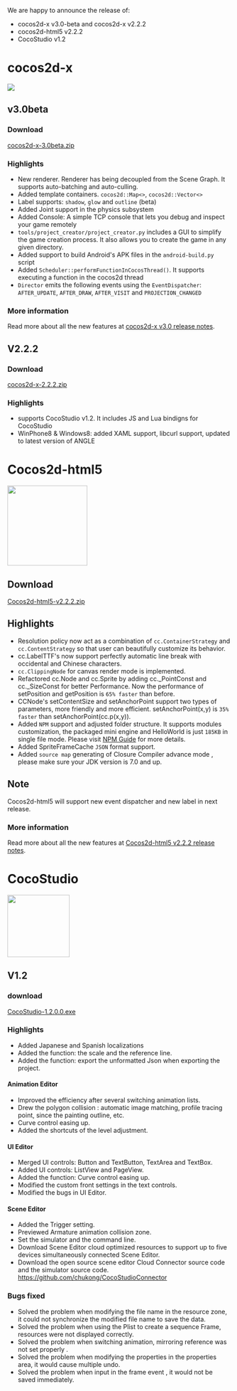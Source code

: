 We are happy to announce the release of:

* cocos2d-x v3.0-beta and cocos2d-x v2.2.2
* cocos2d-html5 v2.2.2
* CocoStudio v1.2


# cocos2d-x #

<img src="https://lh3.googleusercontent.com/-glwwzmFyUmk/UQgPnlx40uI/AAAAAAAArzg/WPRW10kkecM/s800/cocos2d-x-logo.png">

## v3.0beta ##

### Download ###

[cocos2d-x-3.0beta.zip](http://cdn.cocos2d-x.org/cocos2d-x-3.0beta.zip)

### Highlights ###

* New renderer. Renderer has being decoupled from the Scene Graph. It supports auto-batching and auto-culling.
* Added template containers. `cocos2d::Map<>`, `cocos2d::Vector<>`
* Label supports: `shadow`, `glow` and `outline` (beta)
* Added Joint support in the physics subsystem
* Added Console: A simple TCP console that lets you debug and inspect your game remotely
* `tools/project_creator/project_creator.py` includes a GUI to simplify the game creation process. It also allows you to create the game in any given directory.
* Added support to build Android's APK files in the `android-build.py` script
* Added `Scheduler::performFunctionInCocosThread()`. It supports executing a function in the cocos2d thread
* `Director` emits the following events using the `EventDispatcher`: `AFTER_UPDATE`, `AFTER_DRAW`, `AFTER_VISIT` and `PROJECTION_CHANGED`

### More information ###

Read more about all the new features at [cocos2d-x v3.0 release notes](http://www.cocos2d-x.org/projects/cocos2d-x/wiki/Release_Node_v300).


## V2.2.2 ##

### Download ###

[cocos2d-x-2.2.2.zip](http://cdn.cocos2d-x.org/cocos2d-x-2.2.2.zip)

### Highlights ###

* supports CocoStudio v1.2. It includes JS and Lua bindigns for CocoStudio
* WinPhone8 & Windows8: added XAML support, libcurl support, updated to latest version of ANGLE

# Cocos2d-html5 #

<img src="http://www.cocos2d-x.org/attachments/download/1508" height=180>

## Download

[Cocos2d-html5-v2.2.2.zip](http://cdn.cocos2d-x.org/Cocos2d-html5-v2.2.2.zip)

## Highlights


* Resolution policy now act as a combination of `cc.ContainerStrategy` and `cc.ContentStrategy` so that user can beautifully customize its behavior.
* cc.LabelTTF's now support perfectly automatic line break with occidental and Chinese characters.
* `cc.ClippingNode` for canvas render mode is implemented.
* Refactored cc.Node and cc.Sprite by adding cc._PointConst and cc._SizeConst for better Performance. Now the performance of setPosition and getPosition is `65% faster` than before.
* CCNode's setContentSize and setAnchorPoint support two types of parameters, more friendly and more efficient. setAnchorPoint(x,y) is `35% faster` than setAnchorPoint(cc.p(x,y)).
* Added `NPM` support and adjusted folder structure. It supports modules customization, the packaged mini engine and HelloWorld is just `185KB` in single file mode. Please visit [NPM Guide](http://www.cocos2d-x.org/wiki/Cocos-utils_for_NPM) for more details.
* Added SpriteFrameCache `JSON` format support.
* Added `source map` generating of Closure Compiler advance mode , please make sure your JDK version is 7.0 and up.


## Note
Cocos2d-html5 will support new event dispatcher and new label in next release.  


### More information ###

Read more about all the new features at [Cocos2d-html5 v2.2.2 release notes](http://www.cocos2d-x.org/projects/cocos2d-x/wiki/Release_Notes_for_Cocos2d-html5_v222).

# CocoStudio #

<img src="http://upyun.cocimg.com/CocoStudio/Img/CocoStudio-Name-Logo.png" width=140>

## V1.2 ##

### download ###

[CocoStudio-1.2.0.0.exe](http://126.am/COCOSTUDIO1200FULL)

### Highlights ###

 * Added Japanese and Spanish localizations
 * Added the function: the scale and the reference line.
 * Added the function: export the unformatted Json when exporting the project.

#### Animation Editor ####

 * Improved the efficiency after several switching animation lists.
 * Drew the polygon collision : automatic image matching, profile tracing point, since the painting outline, etc.
 * Curve control easing up.
 * Added the shortcuts of the level adjustment.

#### UI Editor ####
 * Merged UI controls: Button and TextButton, TextArea and TextBox.
 * Added UI controls: ListView and PageView.
 * Added the function: Curve control easing up.
 * Modified the custom front settings in the text controls.
 * Modified the bugs in UI Editor.
   
#### Scene Editor ####
 * Added the Trigger setting.
 * Previewed Armature animation collision zone.
 * Set the simulator and the command line.
 * Download Scene Editor cloud optimized resources to support up to five devices simultaneously connected Scene Editor.
 * Download the open source scene editor Cloud Connector source code and the simulator source code.
 <https://github.com/chukong/CocoStudioConnector>
 
### Bugs fixed ###
 * Solved the problem when modifying the file name in the resource zone, it could not synchronize the modified file name to save the data.
 * Solved the problem when using the Plist to create a sequence Frame, resources were not displayed correctly.
 * Solved the problem when switching animation, mirroring reference was not set properly .
 * Solved the problem when modifying the properties in the properties area, it would cause multiple undo.
 * Solved the problem when input in the frame event , it would not be saved immediately.
